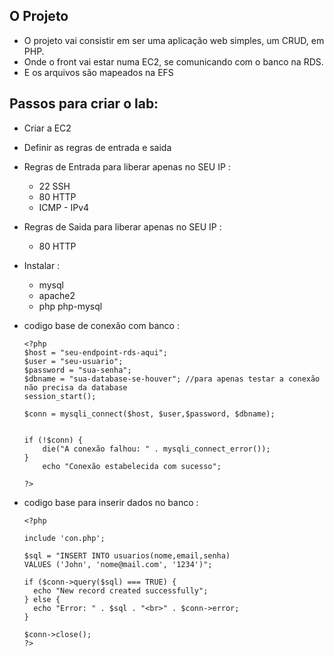 ## O Projeto

- O projeto vai consistir em ser uma aplicação web simples, um CRUD, em PHP.
- Onde o front vai estar numa EC2, se comunicando com o banco na RDS.
- E os arquivos são mapeados na EFS


## Passos para criar o lab:

- Criar a EC2
- Definir as regras de entrada e saida
- Regras de Entrada para liberar apenas no SEU IP :
	- 22 SSH
	- 80 HTTP
	- ICMP - IPv4
- Regras de Saida para liberar apenas no SEU IP :
	- 80 HTTP

- Instalar :
	- mysql
	- apache2
	- php php-mysql
	
- codigo base de conexão com banco :


      <?php
      $host = "seu-endpoint-rds-aqui";
      $user = "seu-usuario";
      $password = "sua-senha";
      $dbname = "sua-database-se-houver"; //para apenas testar a conexão não precisa da database
      session_start();

      $conn = mysqli_connect($host, $user,$password, $dbname);


      if (!$conn) {
          die("A conexão falhou: " . mysqli_connect_error());
      }
          echo "Conexão estabelecida com sucesso";

      ?>

- codigo base para inserir dados no banco :


      <?php

      include 'con.php';

      $sql = "INSERT INTO usuarios(nome,email,senha)
      VALUES ('John', 'nome@mail.com', '1234')";

      if ($conn->query($sql) === TRUE) {
        echo "New record created successfully";
      } else {
        echo "Error: " . $sql . "<br>" . $conn->error;
      }

      $conn->close();
      ?>